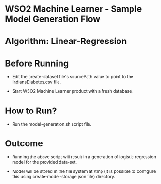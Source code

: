WSO2 Machine Learner - Sample Model Generation Flow
===================================================

Algorithm: Linear-Regression
==============================

Before Running
==============

* Edit the create-dataset file's sourcePath value to point to the IndiansDiabetes.csv file.

* Start WSO2 Machine Learner product with a fresh database.

How to Run?
===========

* Run the model-generation.sh script file.

Outcome
=======

* Running the above script will result in a generation of logistic regression model for the provided data-set.

* Model will be stored in the file system at /tmp (it is possible to configure this using create-model-storage json file) directory.
